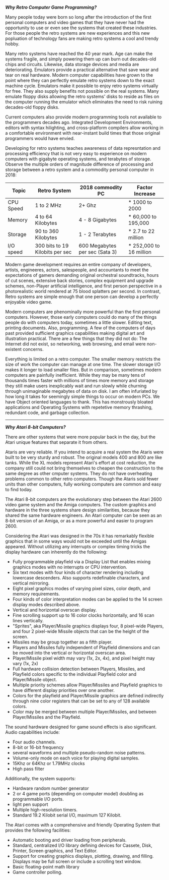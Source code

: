 
***Why Retro Computer Game Programming?***

Many people  today were born so long after the introduction of the first personal computers and video games that they have never had the opportunity to use or even see the systems that created these industries.  For those people the retro systems are new experiences and this new popluation of technology fans are making retro systems a cool and trendy hobby.  

Many retro systems have reached the 40 year mark.  Age can make the systems fragile, and simply powering them up can burn out decades-old chips and circuits.  Likewise, data storage devices and media are deteriorating.  Emulators provide a practical alternative that save wear and tear on real hardware.  Modern computer capabilities have grown to the point where they can perfectly emulate  retro systems down to the exact machine cycle.  Emulators make it possible to enjoy retro systems virtually for free.  They also supply benefits not possible on the real systems.  Many emulate floppy disks allowing the retro systems' disks to reside as files on the computer running the emulator which eliminates the need to risk ruining decades-old floppy disks.

Current computers also provide modern programming tools not available to the programmers decades ago.  Integrated Development Environments, editors with syntax hilighting, and cross-platform compilers allow working in a comfortable environment with near-instant build times that those original programmers would have envied.

Developing for retro systems teaches awareness of data represntation and processing efficiency that is not very easy to experience on modern computers with gigabyte operating systems, and terabytes of storage.  Observe the multiple orders of magnitude difference of processing and storage between a retro system and a commodity personal computer in 2018:

Topic | Retro System | 2018 commodity PC | Factor Increase
--- | --- | --- | ---
CPU Speed | 1 to 2 MHz | 2+ Ghz | * 1000 to 2000
Memory | 4 to 64 Kilobytes | 4 - 8 Gigabytes | * 60,000 to 195,000
Storage | 90 to 360 Kilobytes | 1 - 2 Terabytes | * 2.7 to 22 million
I/O speed | 300 bits to 19 Kilobits per sec |  600 Megabytes per sec (Sata 3) | * 252,000 to 16 million

Modern game development requires an entire company of developers, artists, engineeres, actors, salespeople, and accountants to meet the expectations of gamers demanding original orchestral soundtracks, hours of cut scenes, extensive back stories, complex equipment and upgrade schemes, non-Player artificial intelligence, and first person perspective in a photorealistic world rendered at 75 blood splatters per second.   In contrast, Retro systems are simple enough that one person can develop a perfectly enjoyable video game.

Modern computers are phenominally more powerful than the first personal computers.  However, those early computers could do many of the things people do with computers today, sometimes a little slower.  Editing text, printing documents.  Also, programming.  A few of the computers of days past provided sufficient graphics capabilities making digital art and illustration practical.  There are a few things that they did not do:  The Internet did not exist, so networking, web browsing, and email were non-existent concerns.

Everything is limited on a retro computer.  The smaller memory restricts the size of work the computer can manage at one time.  The slower storage I/O makes it longer to load smaller files.  But in comparison, sometimes modern computers are painfully inefficient.  While they may be many tens of thousands times faster with millions of times more memory and storage they still make users inexplicably wait and run slowly while churning through unimaginable megabytes of data on disk.  I am often infuriated by how long it takes for seemingly simple things to occur on modern PCs.  We have Object oriented languages to thank.  This has monstrously bloated applications and Operating Systems with repetetive memory thrashing, redundant code, and garbage collection.

---

***Why Atari 8-bit Computers?***

There are other systems that were more popular back in the day, but the Atari unique features that separate it from others.

Ataris are very reliable.  If you intend to acquire a real system the Ataris were built to be very sturdy and robust.  The original models 400 and 800 are like tanks.  While the XL models represent Atari's effort at cost reduction, the company still could not bring themselves to cheapen the construction to the same degree as other cmputer systems.  They do not have overheating problems common to other retro computers.  Though the Ataris sold fewer units than other computers, fully working computers are common and easy to find today.

The Atari 8-bit computers are the evolutionary step between the Atari 2600 video game system and the Amiga computers.  The custom graphics and hardware in the three systems share design similarities, because they shared the same hardware engineers.  An Atari computer can be seen as an 8-bit version of an Amiga, or as a more powerful and easier to program 2600.

Considering the Atari was designed in the 70s it has remarkably flexible graphics that in some ways would not be exceeded until the Amigas appeared.  Without utilizing any interrupts or complex timing tricks the display hardware can inherently do the following:

- Fully programmable playfield via a Display List that enables mixing graphics modes with no interrupts or CPU intervention.
- Six text modes with four kinds of character rendering including lowercase descenders.  Also supports redefinable characters, and vertical mirroring.
- Eight pixel graphics modes of varying pixel sizes, color depth, and memory requirements.
- Four kinds of color interpretation modes can be applied to the 14 screen display modes described above.
- Vertical and horizontal overscan display.
- Fine scrolling support up to 16 color clocks horizontally, and 16 scan lines vertically.
- "Sprites", aka Player/Missile graphics displays four, 8 pixel-wide Players, and four 2 pixel-wide Missile objects that can be the height of the screen.
- Missiles may be group together as a fifth player.
- Players and Missiles fully independent of Playfield dimensions and can be moved into the vertical or horizontal overscan area.
- Player/Missile pixel width may vary (1x, 2x, 4x), and pixel height may vary (1x, 2x)
- Full hardware collision detection between Players, Missiles, and Playfield colors specific to the individual Playfield color and Player/Missile object.
- Multiple priority schemes allow Player/Missiles and Playfield graphics to have different display priorities over one another. 
- Colors for the playfield and Player/Missile graphics are defined indirectly through nine color registers that can be set to any of 128 available colors.
- Color may be merged between multiple Player/Missiles, and between Player/Missiles and the Playfield.

The sound hardware designed for game sound effects is also significant.  Audio capabilities include:

- Four audio channels.
- 8-bit or 16-bit frequency 
- several waveforms and multiple pseudo-random noise patterns.
- Volume-only mode on each voice for playing digital samples.
- 15Khz or 64Khz or 1.79MHz clocks
- High pass filter

Additionally, the system supports:

- Hardware random number generator
- 2 or 4 game ports (depending on computer model) doubling as programmable I/O ports.
- light pen support
- Multiple high-resolution timers.
- Standard 19.2 Kilobit serial I/O, maximum 127 Kilobit.

The Atari comes with a comprehensive and friendly Operating System that provides the following facilities:

- Automatic booting and driver loading from peripherals.
- Standard, centralized I/O library defining devices for Cassete, Disk, Printer, Screen graphics, and Text Editor.
- Support for creating graphics displays, plotting, drawing, and filling.  Displays may be full screen or include a scrolling text window.
- Basic floating-point math library
- Game controller polling.

